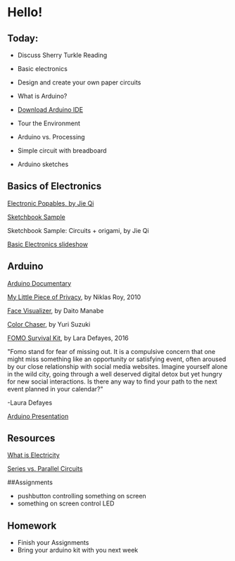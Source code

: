 # Hello!

## Today:
- Discuss Sherry Turkle Reading
- Basic electronics
- Design and create your own paper circuits

- What is Arduino?
- [Download Arduino IDE](https://www.arduino.cc/en/Main/Software)
- Tour the Environment
- Arduino vs. Processing
- Simple circuit with breadboard
- Arduino sketches

## Basics of Electronics

[Electronic Popables, by Jie Qi](https://www.youtube.com/embed/AI-6wMlaVTc?ecver=1)

[Sketchbook Sample](https://www.youtube.com/embed/6jUhnLCJ5z8?ecver=1)

Sketchbook Sample: Circuits + origami, by Jie Qi

[Basic Electronics slideshow](https://docs.google.com/presentation/d/e/2PACX-1vT9A6njjJHLYjuiAWf8yAwAwutkQpMK56j4A5F16jlG4U3EqPiz2Dgig1uHRrR_JVf-KWspxhTZqr9t/pub?start=false&loop=false&delayms=3000)

## Arduino

[Arduino Documentary](https://vimeo.com/18539129)

[My Little Piece of Privacy](https://youtu.be/rKhbUjVyKIc), by Niklas Roy, 2010

[Face Visualizer](https://youtu.be/pLAma-lrJRM), by Daito Manabe

[Color Chaser](https://vimeo.com/72853276), by Yuri Suzuki

[FOMO Survival Kit](https://vimeo.com/184654093), by Lara Defayes, 2016

"Fomo stand for fear of missing out. It is a compulsive concern that one might miss something like an opportunity or satisfying event, often aroused by our close relationship with social media websites. Imagine yourself alone in the wild city, going through a well deserved digital detox but yet hungry for new social interactions. Is there any way to find your path to the next event planned in your calendar?"

-Laura Defayes

[Arduino Presentation](https://docs.google.com/presentation/d/e/2PACX-1vSGg1m6meaZMJcCXPn2bYvBKKzyEVN_cak2hm9wtn7438EMypZ_Jv_abR7Gc86oUmkc73jENSX0m2KH/pub?start=false&loop=false&delayms=3000)

## Resources

[What is Electricity](https://learn.sparkfun.com/tutorials/what-is-electricity)

[Series vs. Parallel Circuits](https://learn.sparkfun.com/tutorials/series-and-parallel-circuits)


##Assignments

- pushbutton controlling something on screen
- something on screen control LED

## Homework

- Finish your Assignments
- Bring your arduino kit with you next week

